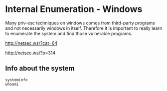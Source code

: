 # Internal Enumeration - Windows

Many priv-esc techniques on windows comes from third-party programs and not necessarily windows in itself. Therefore it is important to really learn to enumerate the system and find those vulnerable programs.


http://netsec.ws/?cat=64

http://netsec.ws/?p=314

## Info about the system



```
systeminfo
whoami
```

